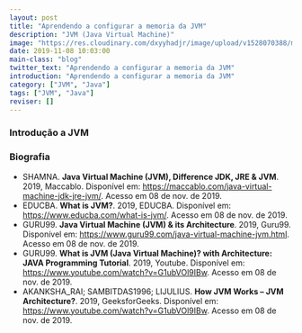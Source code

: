 ```yaml
---
layout: post
title: "Aprendendo a configurar a memoria da JVM"
description: "JVM (Java Virtual Machine)"
image: "https://res.cloudinary.com/dxyyhadjr/image/upload/v1528070388/my/images_blog/maxresdefault.jpg"
date: 2019-11-08 10:03:00
main-class: "blog"
twitter_text: "Aprendendo a configurar a memoria da JVM"
introduction: "Aprendendo a configurar a memoria da JVM"
category: ["JVM", "Java"]
tags: ["JVM", "Java"]
reviser: []
---
```


### Introdução a JVM

### Biografia

- SHAMNA. **Java Virtual Machine (JVM), Difference JDK, JRE & JVM**. 2019, Maccablo. Disponível em: <https://maccablo.com/java-virtual-machine-jdk-jre-jvm/>. Acesso em 08 de nov. de 2019.
- EDUCBA. **What is JVM?**. 2019, EDUCBA. Disponível em: <https://www.educba.com/what-is-jvm/>. Acesso em 08 de nov. de 2019.
- GURU99. **Java Virtual Machine (JVM) & its Architecture**. 2019, Guru99. Disponível em: <https://www.guru99.com/java-virtual-machine-jvm.html>. Acesso em 08 de nov. de 2019.
- GURU99. **What is JVM (Java Virtual Machine)? with Architecture: JAVA Programming Tutorial**. 2019, Youtube. Disponível em: <https://www.youtube.com/watch?v=G1ubVOl9IBw>. Acesso em 08 de nov. de 2019.
- AKANKSHA_RAI; SAMBITDAS1996; LIJULIUS. **How JVM Works – JVM Architecture?**. 2019, GeeksforGeeks. Disponível em: <https://www.youtube.com/watch?v=G1ubVOl9IBw>. Acesso em 08 de nov. de 2019.
